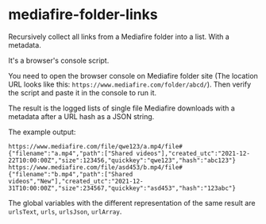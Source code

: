 # mediafire-folder-links

Recursively collect all links from a Mediafire folder into a list. With a metadata.

It's a browser's console script.

You need to open the browser console on Mediafire folder site (The location URL looks like this: `https://www.mediafire.com/folder/abcd/`).
Then verify the script and paste it in the console to run it.

The result is the logged lists of single file Mediafire downloads with a metadata after a URL hash as a JSON string.

The example output:
```
https://www.mediafire.com/file/qwe123/a.mp4/file#{"filename":"a.mp4","path":["Shared videos"],"created_utc":"2021-12-22T10:00:00Z","size":123456,"quickkey":"qwe123","hash":"abc123"}
https://www.mediafire.com/file/asd453/b.mp4/file#{"filename":"b.mp4","path":["Shared videos","New"],"created_utc":"2021-12-31T10:00:00Z","size":234567,"quickkey":"asd453","hash":"123abc"}
```

The global variables with the different representation of the same result are `urlsText`, `urls`, `urlsJson`, `urlArray`.
